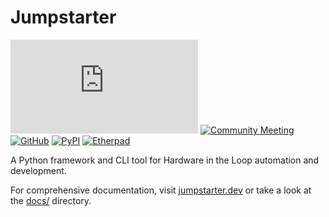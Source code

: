 # Jumpstarter

[![Matrix](https://img.shields.io/matrix/jumpstarter%3Amatrix.org?color=blue)](https://matrix.to/#/#jumpstarter:matrix.org)
[![Community Meeting](https://img.shields.io/badge/Weekly%20Meeting-Google%20Meet-blue?logo=google-meet)](https://meet.google.com/gzd-hhbd-hpu)
[![GitHub](https://img.shields.io/badge/GitHub-Repository-blue?logo=github)](https://github.com/jumpstarter-dev/jumpstarter) 
[![PyPI](https://img.shields.io/badge/PyPI-Packages-blue?logo=pypi)](https://pypi.org/project/jumpstarter/)
[![Etherpad](https://img.shields.io/badge/Etherpad-Notes-blue?logo=etherpad)](https://etherpad.jumpstarter.dev/pad-lister)

A Python framework and CLI tool for Hardware in the Loop automation and development.

For comprehensive documentation, visit [jumpstarter.dev](https://jumpstarter.dev) or take a look at the [docs/](docs/) directory.
